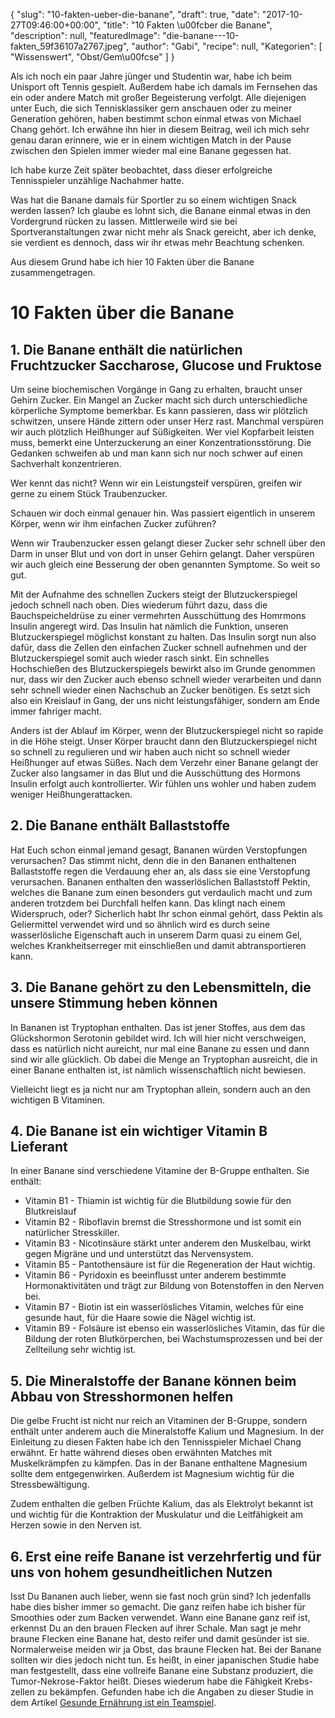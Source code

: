 {
    "slug": "10-fakten-ueber-die-banane",
    "draft": true,
    "date": "2017-10-27T09:46:00+00:00",
    "title": "10 Fakten \u00fcber die Banane",
    "description": null,
    "featuredImage": "die-banane---10-fakten_59f36107a2767.jpeg",
    "author": "Gabi",
    "recipe": null,
    "Kategorien": [
        "Wissenswert",
        "Obst\/Gem\u00fcse"
    ]
}

Als ich noch ein paar Jahre jünger und Studentin war, habe ich beim Unisport oft Tennis gespielt. Außerdem habe ich damals im Fernsehen das ein oder andere Match mit großer Begeisterung verfolgt. Alle diejenigen unter Euch, die sich Tennisklassiker gern anschauen oder zu meiner Generation gehören, haben bestimmt schon einmal etwas von Michael Chang gehört. Ich erwähne ihn hier in diesem Beitrag, weil ich mich sehr genau daran erinnere, wie er in einem wichtigen Match in der Pause zwischen den Spielen immer wieder mal eine Banane gegessen hat.

Ich habe kurze Zeit später beobachtet, dass dieser erfolgreiche Tennisspieler unzählige Nachahmer hatte.

Was hat die Banane damals für Sportler zu so einem wichtigen Snack werden lassen? Ich glaube es lohnt sich, die Banane einmal etwas in den Vordergrund rücken zu lassen. Mittlerweile wird sie bei Sportveranstaltungen zwar nicht mehr als Snack gereicht, aber ich denke, sie verdient es dennoch, dass wir ihr etwas mehr Beachtung schenken.

Aus diesem Grund habe ich hier 10 Fakten über die Banane zusammengetragen.

# 10 Fakten über die Banane

## 1. Die Banane enthält die natürlichen Fruchtzucker Saccharose, Glucose und Fruktose

Um seine biochemischen Vorgänge in Gang zu erhalten, braucht unser Gehirn Zucker. Ein Mangel an Zucker macht sich durch unterschiedliche körperliche Symptome bemerkbar. Es kann passieren, dass wir plötzlich schwitzen, unsere Hände zittern oder unser Herz rast. Manchmal verspüren wir auch plötzlich Heißhunger auf Süßigkeiten. Wer viel Kopfarbeit leisten muss, bemerkt eine Unterzuckerung an einer Konzentrationsstörung. Die Gedanken schweifen ab und man kann sich nur noch schwer auf einen Sachverhalt konzentrieren.

Wer kennt das nicht? Wenn wir ein Leistungsteif verspüren, greifen wir gerne zu einem Stück Traubenzucker.

Schauen wir doch einmal genauer hin. Was passiert eigentlich in unserem Körper, wenn wir ihm einfachen Zucker zuführen?

Wenn wir Traubenzucker essen gelangt dieser Zucker sehr schnell über den Darm in unser Blut und von dort in unser Gehirn gelangt. Daher verspüren wir auch gleich eine Besserung der oben genannten Symptome. So weit so gut.

Mit der Aufnahme des schnellen Zuckers steigt der Blutzuckerspiegel jedoch schnell nach oben. Dies wiederum führt dazu, dass die Bauchspeicheldrüse zu einer vermehrten Ausschüttung des Homrmons Insulin angeregt wird. Das Insulin hat nämlich die Funktion, unseren Blutzuckerspiegel möglichst konstant zu halten. Das Insulin sorgt nun also dafür, dass die Zellen den einfachen Zucker schnell aufnehmen und der Blutzuckerspiegel somit auch wieder rasch sinkt. Ein schnelles Hochschießen des Blutzuckerspiegels bewirkt also im Grunde genommen nur, dass wir den Zucker auch ebenso schnell wieder verarbeiten und dann sehr schnell wieder einen Nachschub an Zucker benötigen. Es setzt sich also ein Kreislauf in Gang, der uns nicht leistungsfähiger, sondern am Ende immer fahriger macht.

Anders ist der Ablauf im Körper, wenn der Blutzuckerspiegel nicht so rapide in die Höhe steigt. Unser Körper braucht dann den Blutzuckerspiegel nicht so schnell zu regulieren und wir haben auch nicht so schnell wieder Heißhunger auf etwas Süßes. Nach dem Verzehr einer Banane gelangt der Zucker also langsamer in das Blut und die Ausschüttung des Hormons Insulin erfolgt auch kontrollierter. Wir fühlen uns wohler und haben zudem weniger Heißhungerattacken.

## 2. Die Banane enthält Ballaststoffe

Hat Euch schon einmal jemand gesagt, Bananen würden Verstopfungen verursachen? Das stimmt nicht, denn die in den Bananen enthaltenen Ballaststoffe regen die Verdauung eher an, als dass sie eine Verstopfung verursachen. Bananen enthalten den wasserlöslichen Ballaststoff Pektin, welches die Banane zum einen besonders gut verdaulich macht und zum anderen trotzdem bei Durchfall helfen kann. Das klingt nach einem Widerspruch, oder? Sicherlich habt Ihr schon einmal gehört, dass Pektin als Geliermittel verwendet wird und so ähnlich wird es durch seine wasserlösliche Eigenschaft auch in unserem Darm quasi zu einem Gel, welches Krankheitserreger mit einschließen und damit abtransportieren kann.

## 3. Die Banane gehört zu den Lebensmitteln, die unsere Stimmung heben können

In Bananen ist Tryptophan enthalten. Das ist jener Stoffes, aus dem das Glückshormon Serotonin gebildet wird. Ich will hier nicht verschweigen, dass es natürlich nicht aureicht, nur mal eine Banane zu essen und dann sind wir alle glücklich. Ob dabei die Menge an Tryptophan ausreicht, die in einer Banane enthalten ist, ist nämlich wissenschaftlich nicht bewiesen.

Vielleicht liegt es ja nicht nur am Tryptophan allein, sondern auch an den wichtigen B Vitaminen.

## 4. Die Banane ist ein wichtiger Vitamin B Lieferant

In einer Banane sind verschiedene Vitamine der B-Gruppe enthalten. Sie enthält:

- Vitamin B1 - Thiamin ist wichtig für die Blutbildung sowie für den
Blutkreislauf
- Vitamin B2  - Riboflavin bremst die Stresshormone und ist somit ein	natürlicher Stresskiller.
- Vitamin B3 - Nicotinsäure stärkt unter anderem den Muskelbau, wirkt gegen Migräne und und unterstützt das Nervensystem.
- Vitamin B5 - Pantothensäure ist für die Regeneration der Haut wichtig.
- Vitamin B6 - Pyridoxin es beeinflusst unter anderem bestimmte Hormonaktivitäten und trägt zur Bildung von Botenstoffen in den Nerven bei.
- Vitamin B7 - Biotin ist ein wasserlösliches Vitamin, welches für eine gesunde haut, für die Haare sowie die Nägel wichtig ist.
- Vitamin B9 - Folsäure ist ebenso ein wasserlösliches Vitamin, das für die Bildung der roten Blutkörperchen, bei Wachstumsprozessen und bei der Zellteilung sehr wichtig ist.

## 5. Die Mineralstoffe der Banane können beim Abbau von Stresshormonen helfen

Die gelbe Frucht ist nicht nur reich an Vitaminen der B-Gruppe, sondern enthält unter anderem auch die Mineralstoffe Kalium und Magnesium.
In der Einleitung zu diesen Fakten habe ich den Tennisspieler Michael Chang erwähnt. Er hatte während dieses oben erwähnten Matches mit Muskelkrämpfen zu kämpfen. Das in der Banane enthaltene Magnesium sollte dem entgegenwirken. Außerdem ist Magnesium wichtig für die  Stressbewältigung.

Zudem enthalten die gelben Früchte Kalium, das als Elektrolyt bekannt ist und wichtig für die Kontraktion der Muskulatur und die Leitfähigkeit am Herzen sowie in den Nerven ist.

## 6. Erst eine reife Banane ist verzehrfertig und für uns von hohem gesundheitlichen Nutzen

Isst Du Bananen auch lieber, wenn sie fast noch grün sind? Ich jedenfalls habe dies bisher immer so gemacht. Die ganz reifen habe ich bisher für Smoothies oder zum Backen verwendet. Wann eine Banane ganz reif ist, erkennst Du  an den brauen Flecken auf ihrer Schale. Man sagt je mehr braune Flecken eine Banane hat, desto reifer und damit gesünder ist sie. Normalerweise meiden wir ja Obst, das braune Flecken hat. Bei der Banane sollten wir dies jedoch nicht tun. Es heißt, in einer japanischen Studie habe man festgestellt, dass eine vollreife Banane eine Substanz produziert, die Tumor-Nekrose-Faktor heißt. Dieses wiederum habe  die Fähigkeit Krebs-zellen zu bekämpfen. Gefunden habe ich die Angaben zu dieser Studie in dem Artikel [Gesunde Ernährung ist ein Teamspiel](http://www.flora-pharm.de/blog/gesunde-ernaehrung-ist-ein-teamspiel/ "hierGesunde Ernährung ist ein Teamspiel").